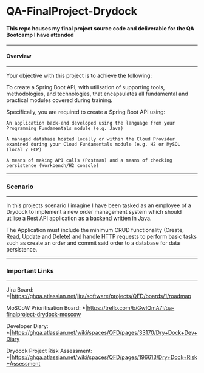# QA-FinalProject-Drydock

#### This repo houses my final project source code and deliverable for the QA Bootcamp I have attended
---

#### Overview
---
Your objective with this project is to achieve the following:

To create a Spring Boot API, with utilisation of supporting tools, methodologies, and technologies, that encapsulates all fundamental and practical modules covered during training.

Specifically, you are required to create a Spring Boot API using:

    An application back-end developed using the language from your Programming Fundamentals module (e.g. Java)
    
    A managed database hosted locally or within the Cloud Provider examined during your Cloud Fundamentals module (e.g. H2 or MySQL (local / GCP)
    
    A means of making API calls (Postman) and a means of checking persistence (Workbench/H2 console)
    
---

### Scenario
---
In this projects scenario I imagine I have been tasked as an employee of a Drydock to implement a new order management system which should utilise a Rest API application as a backend written in Java.

The Application must include the minimum CRUD functionality (Create, Read, Update and Delete) and handle HTTP requests to perform basic tasks such as create an order and commit said order to a database for data persistence. 


---
### Important Links
---
Jira Board:
    *|https://ghqa.atlassian.net/jira/software/projects/QFD/boards/1/roadmap

MoSCoW Prioritisation Board:
    *|https://trello.com/b/GwIQmA7i/qa-finalproject-drydock-moscow

Developer Diary:
    *|https://ghqa.atlassian.net/wiki/spaces/QFD/pages/33170/Dry+Dock+Dev+Diary

Drydock Project Risk Assessment:
    *|https://ghqa.atlassian.net/wiki/spaces/QFD/pages/196613/Dry+Dock+Risk+Assessment

